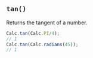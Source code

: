 ## `tan()`

Returns the tangent of a number.

```javascript
Calc.tan(Calc.PI/4);
// 1
Calc.tan(Calc.radians(45));
// 1
```

